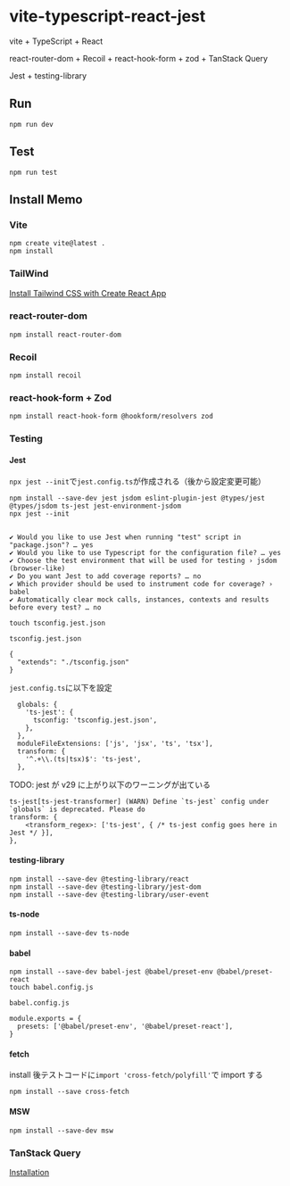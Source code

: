 # vite-typescript-react-jest

vite + TypeScript + React

react-router-dom + Recoil + react-hook-form + zod + TanStack Query

Jest + testing-library

## Run

```
npm run dev
```

## Test

```
npm run test
```

## Install Memo

### Vite

```
npm create vite@latest .
npm install
```

### TailWind

[Install Tailwind CSS with Create React App](https://tailwindcss.com/docs/guides/create-react-app)

### react-router-dom

```
npm install react-router-dom
```

### Recoil

```
npm install recoil
```

### react-hook-form + Zod

```
npm install react-hook-form @hookform/resolvers zod
```

### Testing

#### Jest

`npx jest --init`で`jest.config.ts`が作成される（後から設定変更可能）

```
npm install --save-dev jest jsdom eslint-plugin-jest @types/jest @types/jsdom ts-jest jest-environment-jsdom
npx jest --init


✔ Would you like to use Jest when running "test" script in "package.json"? … yes
✔ Would you like to use Typescript for the configuration file? … yes
✔ Choose the test environment that will be used for testing › jsdom (browser-like)
✔ Do you want Jest to add coverage reports? … no
✔ Which provider should be used to instrument code for coverage? › babel
✔ Automatically clear mock calls, instances, contexts and results before every test? … no
```

```
touch tsconfig.jest.json
```

`tsconfig.jest.json`

```
{
  "extends": "./tsconfig.json"
}
```

`jest.config.ts`に以下を設定

```
  globals: {
    'ts-jest': {
      tsconfig: 'tsconfig.jest.json',
    },
  },
  moduleFileExtensions: ['js', 'jsx', 'ts', 'tsx'],
  transform: {
    '^.+\\.(ts|tsx)$': 'ts-jest',
  },
```

TODO: jest が v29 に上がり以下のワーニングが出ている

```
ts-jest[ts-jest-transformer] (WARN) Define `ts-jest` config under `globals` is deprecated. Please do
transform: {
    <transform_regex>: ['ts-jest', { /* ts-jest config goes here in Jest */ }],
},
```

#### testing-library

```
npm install --save-dev @testing-library/react
npm install --save-dev @testing-library/jest-dom
npm install --save-dev @testing-library/user-event
```

#### ts-node

```
npm install --save-dev ts-node
```

#### babel

```
npm install --save-dev babel-jest @babel/preset-env @babel/preset-react
touch babel.config.js
```

`babel.config.js`

```
module.exports = {
  presets: ['@babel/preset-env', '@babel/preset-react'],
}
```

#### fetch

install 後テストコードに`import 'cross-fetch/polyfill'`で import する

```
npm install --save cross-fetch
```

#### MSW

```
npm install --save-dev msw
```

### TanStack Query

[Installation](https://tanstack.com/query/v4/docs/installation)
